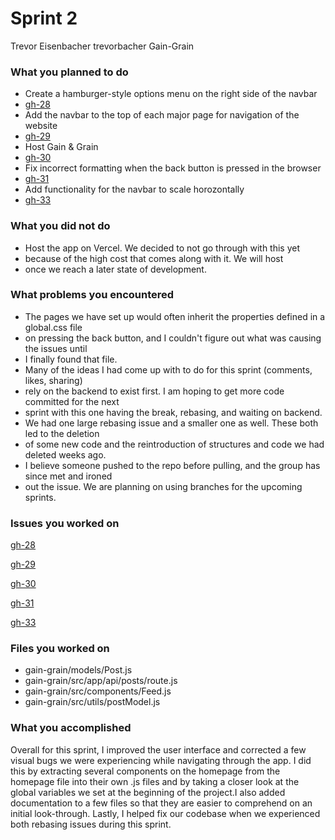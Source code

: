 # Sprint 2

Trevor Eisenbacher
trevorbacher
Gain-Grain

### What you planned to do
* Create a hamburger-style options menu on the right side of the navbar
* [gh-28](https://github.com/utk-cs340-fall24/Gain-Grain/issues/28)
* Add the navbar to the top of each major page for navigation of the website
* [gh-29](https://github.com/utk-cs340-fall24/Gain-Grain/issues/29)
* Host Gain & Grain
* [gh-30](https://github.com/utk-cs340-fall24/Gain-Grain/issues/30)
* Fix incorrect formatting when the back button is pressed in the browser
* [gh-31](https://github.com/utk-cs340-fall24/Gain-Grain/issues/31)
* Add functionality for the navbar to scale horozontally
* [gh-33](https://github.com/utk-cs340-fall24/Gain-Grain/issues/33)

### What you did not do
* Host the app on Vercel. We decided to not go through with this yet 
* because of the high cost that comes along with it. We will host
* once we reach a later state of development.

### What problems you encountered
* The pages we have set up would often inherit the properties defined in a global.css file
* on pressing the back button, and I couldn't figure out what was causing the issues until
* I finally found that file.
* Many of the ideas I had come up with to do for this sprint (comments, likes, sharing) 
* rely on the backend to exist first. I am hoping to get more code committed for the next
* sprint with this one having the break, rebasing, and waiting on backend.
* We had one large rebasing issue and a smaller one as well. These both led to the deletion
* of some new code and the reintroduction of structures and code we had deleted weeks ago. 
* I believe someone pushed to the repo before pulling, and the group has since met and ironed
* out the issue. We are planning on using branches for the upcoming sprints.

### Issues you worked on
[gh-28](https://github.com/utk-cs340-fall24/Gain-Grain/issues/28)

[gh-29](https://github.com/utk-cs340-fall24/Gain-Grain/issues/29)

[gh-30](https://github.com/utk-cs340-fall24/Gain-Grain/issues/30)

[gh-31](https://github.com/utk-cs340-fall24/Gain-Grain/issues/31)

[gh-33](https://github.com/utk-cs340-fall24/Gain-Grain/issues/33)

### Files you worked on
* gain-grain/models/Post.js
* gain-grain/src/app/api/posts/route.js
* gain-grain/src/components/Feed.js
* gain-grain/src/utils/postModel.js

### What you accomplished
Overall for this sprint, I improved the user interface and corrected a few visual bugs we were experiencing while
navigating through the app. I did this by extracting several components on the homepage from the homepage file into 
their own .js files and by taking a closer look at the global variables we set at the beginning of the project.I 
also added documentation to a few files so that they are easier to comprehend on an initial look-through. Lastly, I 
helped fix our codebase when we experienced both rebasing issues during this sprint.